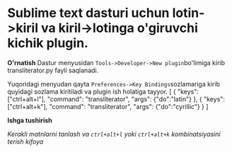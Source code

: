 # Sublime text dasturi uchun lotin->kiril va kiril->lotinga o'giruvchi kichik plugin.

**O'rnatish**
Dastur menyusidan `Tools->Developer->New plugin`bo'limiga kirib transliterator.py fayli saqlanadi.

Yuqoridagi menyudan qayta `Preferences->Key Bindings`sozlamariga kirib quyidagi sozlama kiritiladi va plugin ish holatiga tayyor.
    [
    { "keys": ["ctrl+alt+l"], "command": "transliterator", "args": {"do":"latin"} },
    { "keys": ["ctrl+alt+k"], "command": "transliterator", "args": {"do":"cyrillic"} }
    ]

**Ishga tushirish**

*Kerakli matnlarni tanlash va `ctrl+alt+l` yoki `ctrl+alt+k` kombinatsiyasini terish kifoya*
